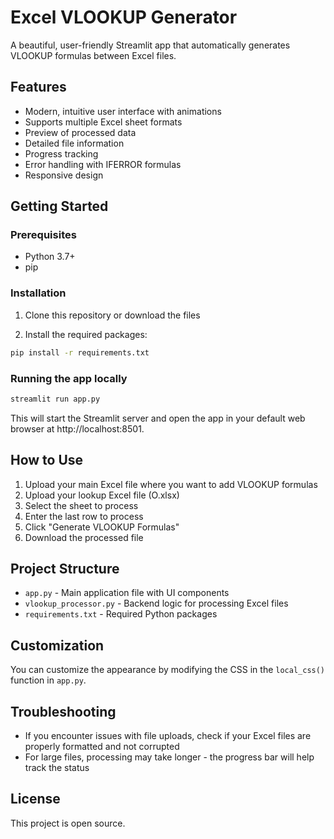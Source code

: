 # Excel VLOOKUP Generator

A beautiful, user-friendly Streamlit app that automatically generates VLOOKUP formulas between Excel files.

## Features

- Modern, intuitive user interface with animations
- Supports multiple Excel sheet formats
- Preview of processed data
- Detailed file information
- Progress tracking
- Error handling with IFERROR formulas
- Responsive design

## Getting Started

### Prerequisites

- Python 3.7+
- pip

### Installation

1. Clone this repository or download the files

2. Install the required packages:

```bash
pip install -r requirements.txt
```

### Running the app locally

```bash
streamlit run app.py
```

This will start the Streamlit server and open the app in your default web browser at http://localhost:8501.

## How to Use

1. Upload your main Excel file where you want to add VLOOKUP formulas
2. Upload your lookup Excel file (O.xlsx)
3. Select the sheet to process
4. Enter the last row to process
5. Click "Generate VLOOKUP Formulas"
6. Download the processed file

## Project Structure

- `app.py` - Main application file with UI components
- `vlookup_processor.py` - Backend logic for processing Excel files
- `requirements.txt` - Required Python packages

## Customization

You can customize the appearance by modifying the CSS in the `local_css()` function in `app.py`.

## Troubleshooting

- If you encounter issues with file uploads, check if your Excel files are properly formatted and not corrupted
- For large files, processing may take longer - the progress bar will help track the status

## License

This project is open source.
